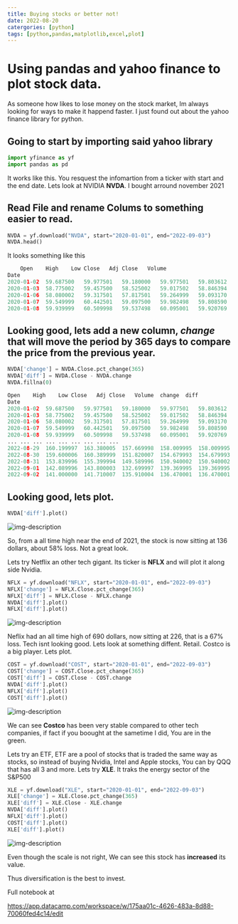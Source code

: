 ```yaml
---
title: Buying stocks or better not!
date: 2022-08-20
catergories: [python]
tags: [python,pandas,matplotlib,excel,plot]
---
```




# Using pandas and yahoo finance to plot stock data.
As someone how likes to lose money on the stock market, Im always looking for ways to make it happend faster. 
I just found out about the yahoo finance library for python. 




## Going to start by importing said yahoo library

```python
import yfinance as yf
import pandas as pd
```

It works like this. You resquest the infomartion from a ticker with start and the end date. 
Lets look at NVIDIA **NVDA**. I bought arround november 2021

## Read File and rename Colums to something easier to read.

```python
NVDA = yf.download("NVDA", start="2020-01-01", end="2022-09-03")
NVDA.head()
```
It looks something like this

```python
	Open	High	Low	Close	Adj Close	Volume
Date						
2020-01-02	59.687500	59.977501	59.180000	59.977501	59.803612	23753600
2020-01-03	58.775002	59.457500	58.525002	59.017502	58.846394	20538400
2020-01-06	58.080002	59.317501	57.817501	59.264999	59.093170	26263600
2020-01-07	59.549999	60.442501	59.097500	59.982498	59.808590	31485600
2020-01-08	59.939999	60.509998	59.537498	60.095001	59.920769	27710800
```

## Looking good, lets add a new column, _change_ that will move the period by 365 days to compare the price from the previous year.

```python
NVDA['change'] = NVDA.Close.pct_change(365)
NVDA['diff'] = NVDA.Close - NVDA.change
NVDA.fillna(0)
```
```python
Open	High	Low	Close	Adj Close	Volume	change	diff
Date								
2020-01-02	59.687500	59.977501	59.180000	59.977501	59.803612	23753600	0.000000	0.000000
2020-01-03	58.775002	59.457500	58.525002	59.017502	58.846394	20538400	0.000000	0.000000
2020-01-06	58.080002	59.317501	57.817501	59.264999	59.093170	26263600	0.000000	0.000000
2020-01-07	59.549999	60.442501	59.097500	59.982498	59.808590	31485600	0.000000	0.000000
2020-01-08	59.939999	60.509998	59.537498	60.095001	59.920769	27710800	0.000000	0.000000
...	...	...	...	...	...	...	...	...
2022-08-29	160.199997	163.380005	157.669998	158.009995	158.009995	49613200	0.241973	157.768022
2022-08-30	159.600006	160.389999	151.820007	154.679993	154.679993	53018100	0.204134	154.475859
2022-08-31	153.839996	155.399994	149.589996	150.940002	150.940002	57371000	0.144677	150.795325
2022-09-01	142.089996	143.800003	132.699997	139.369995	139.369995	117886500	0.066274	139.303721
2022-09-02	141.000000	141.710007	135.910004	136.470001	136.470001	74259000	0.079412	136.390590
```

## Looking good, lets plot.

```python
NVDA['diff'].plot()
```

![img-description](https://i.imgur.com/D7Ds2VI.png)


So, from a all time high near the end of 2021, the stock is now sitting at 136 dollars, about 58% loss. Not a great look.


Lets try Netflix an other tech gigant. Its ticker is **NFLX** and will plot it along side Nvidia.


```python
NFLX = yf.download("NFLX", start="2020-01-01", end="2022-09-03")
NFLX['change'] = NFLX.Close.pct_change(365)
NFLX['diff'] = NFLX.Close - NFLX.change
NVDA['diff'].plot()
NFLX['diff'].plot()
```

![img-description](https://i.imgur.com/IQfIoKc.png)

Neflix had an all time high of 690 dollars, now sitting at 226, that is a 67% loss. Tech isnt looking good. 
Lets look at something diffent. Retail. Costco is a big player. Lets plot.

```python
COST = yf.download("COST", start="2020-01-01", end="2022-09-03")
COST['change'] = COST.Close.pct_change(365)
COST['diff'] = COST.Close - COST.change
NVDA['diff'].plot()
NFLX['diff'].plot()
COST['diff'].plot()
```

![img-description](https://i.imgur.com/dYAyUwy.png)


We can see **Costco** has been very stable compared to other tech companies, if fact if you boought at the sametime I did, You are in the green.


Lets try an ETF, ETF are a pool of stocks that is traded the same way as stocks, so instead of buying Nvidia, Intel and Apple stocks, You can by QQQ that has all 3 and more.
Lets try **XLE**. It traks the energy sector of the S&P500


```python
XLE = yf.download("XLE", start="2020-01-01", end="2022-09-03")
XLE['change'] = XLE.Close.pct_change(365)
XLE['diff'] = XLE.Close - XLE.change
NVDA['diff'].plot()
NFLX['diff'].plot()
COST['diff'].plot()
XLE['diff'].plot()
```


![img-description](https://i.imgur.com/DLFPXPp.png)

Even though the scale is not right, We can see this stock has **increased** its value.

Thus diversification is the best to invest.

Full notebook at 

https://app.datacamp.com/workspace/w/175aa01c-4626-483a-8d88-70060fed4c14/edit
